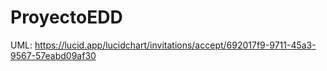 # ProyectoEDD
UML: https://lucid.app/lucidchart/invitations/accept/692017f9-9711-45a3-9567-57eabd09af30
